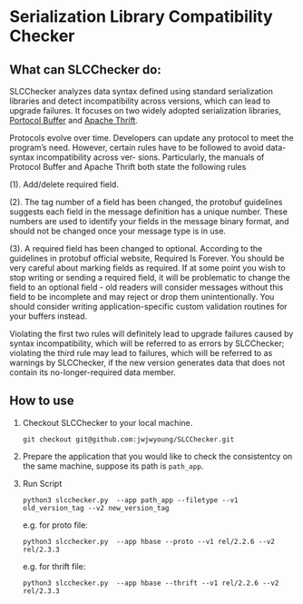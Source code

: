 # Serialization Library Compatibility Checker

## What can SLCChecker do:

SLCChecker analyzes data syntax defined using standard serialization libraries and detect incompatibility across versions, which can lead to upgrade failures. 
It focuses on two widely adopted serialization libraries, [Portocol Buffer](https://developers.google.com/protocol-buffers/docs/proto.) and [Apache Thrift](https://diwakergupta.github.io/thrift-missing-guide/).

Protocols evolve over time. Developers can update any protocol to meet the program’s need. However, certain rules have to be followed to avoid data-syntax incompatibility across ver- sions. Particularly, the manuals of Protocol Buffer and Apache Thrift both state the following rules 

  (1). Add/delete required field. 

  (2). The tag number of a field has been changed, the protobuf guidelines suggests each field in the message definition has a unique number. These numbers are used to identify your fields in the message binary format, and should not be changed once your message type is in use.

  (3).  A  required field has been changed to optional. According to the guidelines in protobuf official website, Required Is Forever. You should be very careful about marking fields as required. If at some point you wish to stop writing or sending a required field, it will be problematic to change the field to an optional field - old readers will consider messages without this field to be incomplete and may reject or drop them unintentionally. You should consider writing application-specific custom validation routines for your buffers instead.

Violating the first two rules will definitely lead to upgrade failures caused by syntax incompatibility, which will be referred to as errors by SLCChecker; violating the third rule may lead to failures, which will be referred to as warnings by SLCChecker, if the new version generates data that does not contain its no-longer-required data member.

## How to use
1. Checkout SLCChecker to your local machine.

    `git checkout git@github.com:jwjwyoung/SLCChecker.git`

2. Prepare the application that you would like to check the consistentcy on the same machine, suppose its path is `path_app`. 

3. Run Script

    `python3 slcchecker.py  --app path_app --filetype --v1 old_version_tag --v2 new_version_tag`

    e.g. for proto file:

    `python3 slcchecker.py  --app hbase --proto --v1 rel/2.2.6 --v2 rel/2.3.3`
    
    e.g. for thrift file:

    `python3 slcchecker.py  --app hbase --thrift --v1 rel/2.2.6 --v2 rel/2.3.3`
